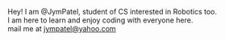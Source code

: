 Hey! I am @JymPatel, student of CS interested in Robotics too.  
I am here to learn and enjoy coding with everyone here.  
mail me at jympatel@yahoo.com


<!---
JymPatel/JymPatel is a ✨ special ✨ repository because its `README.md` (this file) appears on your GitHub profile.
You can click the Preview link to take a look at your changes.
--->
